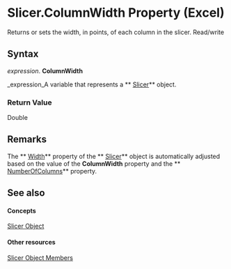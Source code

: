 
# Slicer.ColumnWidth Property (Excel)

Returns or sets the width, in points, of each column in the slicer. Read/write


## Syntax

 _expression_. **ColumnWidth**

 _expression_A variable that represents a  ** [Slicer](577be0f6-4eda-0093-8899-097f3c900383.md)** object.


### Return Value

Double


## Remarks

The  ** [Width](75292953-ccd6-8550-f7ec-38df79ad1db1.md)** property of the ** [Slicer](577be0f6-4eda-0093-8899-097f3c900383.md)** object is automatically adjusted based on the value of the **ColumnWidth** property and the ** [NumberOfColumns](9d4d1d8c-723d-3e90-96ae-a0faa1980077.md)** property.


## See also


#### Concepts


 [Slicer Object](577be0f6-4eda-0093-8899-097f3c900383.md)
#### Other resources


 [Slicer Object Members](09f1983a-5f7a-1707-c979-c5c27143ad73.md)
